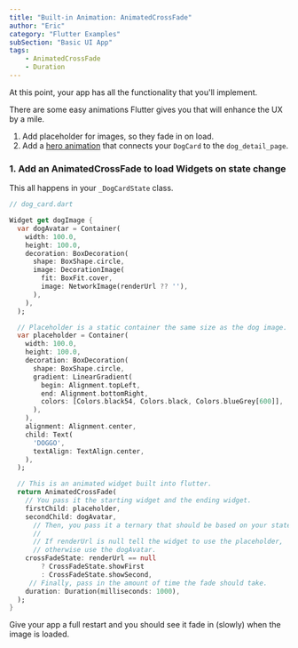 ```yaml
---
title: "Built-in Animation: AnimatedCrossFade"
author: "Eric"
category: "Flutter Examples"
subSection: "Basic UI App"
tags:
    - AnimatedCrossFade
    - Duration
---
```


At this point, your app has all the functionality that you'll implement.

There are some easy animations Flutter gives you that will enhance the UX by a mile.

1. Add placeholder for images, so they fade in on load.
2. Add a [hero animation](https://ericwindmill.com/ux-transitions-in-flutter-fade-in-image-animated-cross-fade-and-hero-transitions) that connects your `DogCard` to the `dog_detail_page`.

### 1. Add an AnimatedCrossFade to load Widgets on state change

This all happens in your `_DogCardState` class.

```dart
// dog_card.dart

Widget get dogImage {
  var dogAvatar = Container(
    width: 100.0,
    height: 100.0,
    decoration: BoxDecoration(
      shape: BoxShape.circle,
      image: DecorationImage(
        fit: BoxFit.cover,
        image: NetworkImage(renderUrl ?? ''),
      ),
    ),
  );

  // Placeholder is a static container the same size as the dog image.
  var placeholder = Container(
    width: 100.0,
    height: 100.0,
    decoration: BoxDecoration(
      shape: BoxShape.circle,
      gradient: LinearGradient(
        begin: Alignment.topLeft,
        end: Alignment.bottomRight,
        colors: [Colors.black54, Colors.black, Colors.blueGrey[600]],
      ),
    ),
    alignment: Alignment.center,
    child: Text(
      'DOGGO',
      textAlign: TextAlign.center,
    ),
  );

  // This is an animated widget built into flutter.
  return AnimatedCrossFade(
    // You pass it the starting widget and the ending widget.
    firstChild: placeholder,
    secondChild: dogAvatar,
      // Then, you pass it a ternary that should be based on your state
      //
      // If renderUrl is null tell the widget to use the placeholder,
      // otherwise use the dogAvatar.
    crossFadeState: renderUrl == null
        ? CrossFadeState.showFirst
        : CrossFadeState.showSecond,
     // Finally, pass in the amount of time the fade should take.
    duration: Duration(milliseconds: 1000),
  );
}
```

Give your app a full restart and you should see it fade in (slowly) when the image is loaded.
